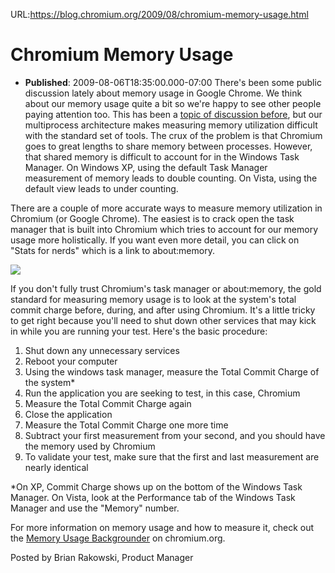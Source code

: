 URL:https://blog.chromium.org/2009/08/chromium-memory-usage.html
# Chromium Memory Usage
- **Published**: 2009-08-06T18:35:00.000-07:00
There's been some public discussion lately about memory usage in Google Chrome. We think about our memory usage quite a bit so we're happy to see other people paying attention too. This has been a [topic of discussion before](http://blog.chromium.org/2008/09/google-chrome-memory-usage-good-and-bad.html), but our multiprocess architecture makes measuring memory utilization difficult with the standard set of tools. The crux of the problem is that Chromium goes to great lengths to share memory between processes. However, that shared memory is difficult to account for in the Windows Task Manager. On Windows XP, using the default Task Manager measurement of memory leads to double counting. On Vista, using the default view leads to under counting.

There are a couple of more accurate ways to measure memory utilization in Chromium (or Google Chrome). The easiest is to crack open the task manager that is built into Chromium which tries to account for our memory usage more holistically. If you want even more detail, you can click on "Stats for nerds" which is a link to about:memory.

[![](https://blogger.googleusercontent.com/img/b/R29vZ2xl/AVvXsEhAWGoB53QDC5-Znmhe-wen2sWlA9IcR3uOWoiWSisS_bOf2D00c3jB9P4wOYUWyr3vsjwZxjAH2RhvE5XgnGH-1Z5uhPMAmKFt3mOwarkgUzBpJTjnJdnrIVfexHFSk38vT9KEqLHederZ/s400/af62pxtz7r_3gvzt5rfw_b.jpg)](https://blogger.googleusercontent.com/img/b/R29vZ2xl/AVvXsEhAWGoB53QDC5-Znmhe-wen2sWlA9IcR3uOWoiWSisS_bOf2D00c3jB9P4wOYUWyr3vsjwZxjAH2RhvE5XgnGH-1Z5uhPMAmKFt3mOwarkgUzBpJTjnJdnrIVfexHFSk38vT9KEqLHederZ/s1600-h/af62pxtz7r_3gvzt5rfw_b.jpg)

If you don't fully trust Chromium's task manager or about:memory, the gold standard for measuring memory usage is to look at the system's total commit charge before, during, and after using Chromium. It's a little tricky to get right because you'll need to shut down other services that may kick in while you are running your test. Here's the basic procedure:

1. Shut down any unnecessary services
2. Reboot your computer
3. Using the windows task manager, measure the Total Commit Charge of the system\*
4. Run the application you are seeking to test, in this case, Chromium
5. Measure the Total Commit Charge again
6. Close the application
7. Measure the Total Commit Charge one more time
8. Subtract your first measurement from your second, and you should have the memory used by Chromium
9. To validate your test, make sure that the first and last measurement are nearly identical

\*On XP, Commit Charge shows up on the bottom of the Windows Task Manager. On Vista, look at the Performance tab of the Windows Task Manager and use the "Memory" number.

For more information on memory usage and how to measure it, check out the [Memory Usage Backgrounder](http://www.chromium.org/developers/memory-usage-backgrounder) on chromium.org.

Posted by Brian Rakowski, Product Manager